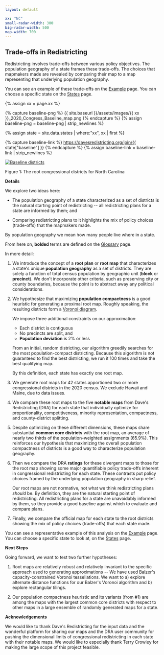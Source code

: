 ```yaml
---
layout: default

xx: "NC"
small-radar-width: 300
big-radar-width: 500
map-width: 700
---
```


<h2>Trade-offs in Redistricting</h2>

Redistricting involves trade-offs between various policy objectives. 
The population geography of a state frames these trade-offs. 
The choices that mapmakers made are revealed by comparing their map to a map 
representing that underlying population geography. 

You can see an example of these trade-offs on the [Example](./_pages/example.markdown) page. 
You can choose a specific state on the [States](./_pages/states.markdown) page.

{% assign xx = page.xx %}

{% capture baseline-png %}
{{ site.baseurl }}/assets/images/{{ xx }}_2020_Congress_Baseline_map.png
{% endcapture %}
{% assign baseline-png = baseline-png | strip_newlines %}

{% assign state = site.data.states | where:"xx", xx | first %}

{% capture baseline-link %}
https://davesredistricting.org/join/{{ state["baseline"] }}
{% endcapture %}
{% assign baseline-link = baseline-link | strip_newlines %}

<p style="text-align: left">
    <a href="{{ baseline-link }}">
        <img src="{{ baseline-png }}" alt="Baseline districts" title="Click to view the map in Dave's Redistricting"
            width="{{ page.map-width }}" />
    </a>
</p>
Figure 1: The root congressional districts for North Carolina

**Details**

We explore two ideas here:

-   The population geography of a state characterized as a set of
    districts is the natural starting point of redistricting -- all
    redistricting plans for a state are informed by them; and

-   Comparing redistricting plans to it highlights the mix of policy
    choices (trade-offs) that the mapmakers made.

By population geography we mean how many people live where in a state.

From here on, **bolded** terms are defined on the [Glossary](./_pages/glossary.markdown) page.

In more detail:

1.  We introduce the concept of a **root plan** or **root map** that
    characterizes a state's unique **population geography** as a set
    of districts. They are solely a function of total census
    population by geographic unit (**block** or **precinct**). We
    don't incorporate other criteria, such as preserving city or
    county boundaries, because the point is to abstract away any
    political considerations.

2.  We hypothesize that maximizing **population compactness** is a good
    heuristic for generating a proximal root map. Roughly speaking,
    the resulting districts form a
    [Voronoi diagram](https://en.wikipedia.org/wiki/Voronoi_diagram).
 
    We impose three additional constraints on our approximation:

    -   Each district is contiguous
    -   No precincts are split, and
    -   **Population deviation** is 2% or less

    From an initial, random districting, our algorithm greedily searches
    for the most population-compact districting. Because this algorithm is
    not guaranteed to find the best districting, we run it 100 times and
    take the best qualifying map.

    By this definition, each state has exactly one root map.

3.  We generate root maps for 42 states apportioned two or more
    congressional districts in the 2020 census. We exclude Hawaii and
    Maine, due to data issues.

4.  We compare these root maps to the five **notable maps**
    from Dave's Redistricting (DRA)
    for each state that individually optimize for proportionality,
    competitiveness, minority representation, compactness, and
    county-district splitting.

5.  Despite optimizing on these different dimensions, these maps share
    substantial **common core districts** with the root map, an average of
    nearly two thirds of the population-weighted assignments (65.9%).
    This reinforces our hypothesis that maximizing the overall
    population compactness of districts is a good way to characterize
    population geography.

6.  Then we compare the DRA **ratings**
    for these divergent maps to those for the root map showing some
    major quantifiable policy trade-offs inherent in congressional
    redistricting for each state. These contrasts put policy choices
    framed by the underlying population geography in sharp relief.

    Our root maps are not normative, not what we think redistricting
    plans *should* be. By definition, they are the natural starting
    point of redistricting. All redistricting plans for a state are
    unavoidably informed by them, so they provide a good baseline
    against which to evaluate and compare plans.

7.  Finally, we compare the official map for each state to the root
    districts showing the mix of policy choices (trade-offs) that each
    state made.

You can see a representative example of this analysis on the
[Example](./\_pages/example.markdown) page. You can choose a specific
state to look at, on the [States](./\_pages/states.markdown) page.

**Next Steps**

Going forward, we want to test two further hypotheses:

1.  Root maps are relatively robust and relatively invariant to the
    specific approach used to generating approximations -- We have
    used Balzer's capacity-constrained Voronoi tessellations. We want
    to a\) explore alternate distance functions for our Balzer's
    Voronoi algorithm and b\) explore rectangular tilings.

2.  Our population compactness heuristic and its variants (from #1) are
    among the maps with the largest common core districts with respect to
    other maps in a large ensemble of randomly generated maps for a
    state.

**Acknowledgements**

We would like to thank Dave\'s Redistricting for the input data
and the wonderful platform for sharing our maps and the DRA user
community for pushing the dimensional limits of congressional
redistricting in each state with their notable maps. We would like to
especially thank Terry Crowley for making the large scope of this
project feasible.
